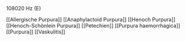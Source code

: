 108020 Hz (E)

[[Allergische Purpura]]
[[Anaphylactoid Purpura]]
[[Henoch Purpura]]
[[Henoch-Schönlein Purpura]]
[[Petechien]]
[[Purpura haemorrhagica]]
[[Purpura]]
[[Vaskulitis]]